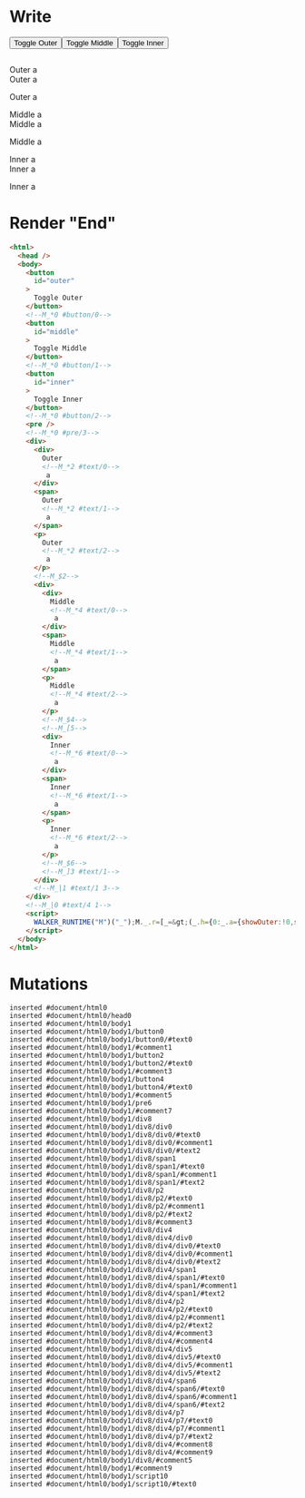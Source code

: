 # Write
  <button id=outer>Toggle Outer</button><!--M_*0 #button/0--><button id=middle>Toggle Middle</button><!--M_*0 #button/1--><button id=inner>Toggle Inner</button><!--M_*0 #button/2--><pre></pre><!--M_*0 #pre/3--><div><div>Outer<!--M_*2 #text/0--> a</div><span>Outer<!--M_*2 #text/1--> a</span><p>Outer<!--M_*2 #text/2--> a</p><!--M_$2--><div><div>Middle<!--M_*4 #text/0--> a</div><span>Middle<!--M_*4 #text/1--> a</span><p>Middle<!--M_*4 #text/2--> a</p><!--M_$4--><!--M_[5--><div>Inner<!--M_*6 #text/0--> a</div><span>Inner<!--M_*6 #text/1--> a</span><p>Inner<!--M_*6 #text/2--> a</p><!--M_$6--><!--M_]3 #text/1--></div><!--M_|1 #text/1 3--></div><!--M_|0 #text/4 1--><script>WALKER_RUNTIME("M")("_");M._.r=[_=>(_.h={0:_.a={showOuter:!0,showMiddle:!0,showInner:!0,"#text/4(":_._["__tests__/template.marko_1_renderer"],"#text/4!":_.c={"#childScope/0":_.b={name:"Outer"},"#text/1(":_._["__tests__/template.marko_2_renderer"],"#text/1!":_.f={"#childScope/0":_.d={name:"Middle"},"#text/1(":_._["__tests__/template.marko_3_renderer"],"#text/1!":_.g={"#childScope/0":_.e={name:"Inner"}}}}},1:_.c,2:_.b,3:_.f,4:_.d,5:_.g,6:_.e},_.a.write=_.b.write=_.d.write=_.e.write=_._["__tests__/template.marko_0/write"](_.a),_.c._=_.a,_.f._=_.c,_.h),2,"__tests__/tags/child.marko_0_name_write",4,"__tests__/tags/child.marko_0_name_write",6,"__tests__/tags/child.marko_0_name_write",3,"__tests__/template.marko_2_showInner/subscriber",0,"__tests__/template.marko_0_showInner",0,"__tests__/template.marko_0_showMiddle",0,"__tests__/template.marko_0_showOuter",0];M._.w()</script>


# Render "End"
```html
<html>
  <head />
  <body>
    <button
      id="outer"
    >
      Toggle Outer
    </button>
    <!--M_*0 #button/0-->
    <button
      id="middle"
    >
      Toggle Middle
    </button>
    <!--M_*0 #button/1-->
    <button
      id="inner"
    >
      Toggle Inner
    </button>
    <!--M_*0 #button/2-->
    <pre />
    <!--M_*0 #pre/3-->
    <div>
      <div>
        Outer
        <!--M_*2 #text/0-->
         a
      </div>
      <span>
        Outer
        <!--M_*2 #text/1-->
         a
      </span>
      <p>
        Outer
        <!--M_*2 #text/2-->
         a
      </p>
      <!--M_$2-->
      <div>
        <div>
          Middle
          <!--M_*4 #text/0-->
           a
        </div>
        <span>
          Middle
          <!--M_*4 #text/1-->
           a
        </span>
        <p>
          Middle
          <!--M_*4 #text/2-->
           a
        </p>
        <!--M_$4-->
        <!--M_[5-->
        <div>
          Inner
          <!--M_*6 #text/0-->
           a
        </div>
        <span>
          Inner
          <!--M_*6 #text/1-->
           a
        </span>
        <p>
          Inner
          <!--M_*6 #text/2-->
           a
        </p>
        <!--M_$6-->
        <!--M_]3 #text/1-->
      </div>
      <!--M_|1 #text/1 3-->
    </div>
    <!--M_|0 #text/4 1-->
    <script>
      WALKER_RUNTIME("M")("_");M._.r=[_=&gt;(_.h={0:_.a={showOuter:!0,showMiddle:!0,showInner:!0,"#text/4(":_._["__tests__/template.marko_1_renderer"],"#text/4!":_.c={"#childScope/0":_.b={name:"Outer"},"#text/1(":_._["__tests__/template.marko_2_renderer"],"#text/1!":_.f={"#childScope/0":_.d={name:"Middle"},"#text/1(":_._["__tests__/template.marko_3_renderer"],"#text/1!":_.g={"#childScope/0":_.e={name:"Inner"}}}}},1:_.c,2:_.b,3:_.f,4:_.d,5:_.g,6:_.e},_.a.write=_.b.write=_.d.write=_.e.write=_._["__tests__/template.marko_0/write"](_.a),_.c._=_.a,_.f._=_.c,_.h),2,"__tests__/tags/child.marko_0_name_write",4,"__tests__/tags/child.marko_0_name_write",6,"__tests__/tags/child.marko_0_name_write",3,"__tests__/template.marko_2_showInner/subscriber",0,"__tests__/template.marko_0_showInner",0,"__tests__/template.marko_0_showMiddle",0,"__tests__/template.marko_0_showOuter",0];M._.w()
    </script>
  </body>
</html>
```

# Mutations
```
inserted #document/html0
inserted #document/html0/head0
inserted #document/html0/body1
inserted #document/html0/body1/button0
inserted #document/html0/body1/button0/#text0
inserted #document/html0/body1/#comment1
inserted #document/html0/body1/button2
inserted #document/html0/body1/button2/#text0
inserted #document/html0/body1/#comment3
inserted #document/html0/body1/button4
inserted #document/html0/body1/button4/#text0
inserted #document/html0/body1/#comment5
inserted #document/html0/body1/pre6
inserted #document/html0/body1/#comment7
inserted #document/html0/body1/div8
inserted #document/html0/body1/div8/div0
inserted #document/html0/body1/div8/div0/#text0
inserted #document/html0/body1/div8/div0/#comment1
inserted #document/html0/body1/div8/div0/#text2
inserted #document/html0/body1/div8/span1
inserted #document/html0/body1/div8/span1/#text0
inserted #document/html0/body1/div8/span1/#comment1
inserted #document/html0/body1/div8/span1/#text2
inserted #document/html0/body1/div8/p2
inserted #document/html0/body1/div8/p2/#text0
inserted #document/html0/body1/div8/p2/#comment1
inserted #document/html0/body1/div8/p2/#text2
inserted #document/html0/body1/div8/#comment3
inserted #document/html0/body1/div8/div4
inserted #document/html0/body1/div8/div4/div0
inserted #document/html0/body1/div8/div4/div0/#text0
inserted #document/html0/body1/div8/div4/div0/#comment1
inserted #document/html0/body1/div8/div4/div0/#text2
inserted #document/html0/body1/div8/div4/span1
inserted #document/html0/body1/div8/div4/span1/#text0
inserted #document/html0/body1/div8/div4/span1/#comment1
inserted #document/html0/body1/div8/div4/span1/#text2
inserted #document/html0/body1/div8/div4/p2
inserted #document/html0/body1/div8/div4/p2/#text0
inserted #document/html0/body1/div8/div4/p2/#comment1
inserted #document/html0/body1/div8/div4/p2/#text2
inserted #document/html0/body1/div8/div4/#comment3
inserted #document/html0/body1/div8/div4/#comment4
inserted #document/html0/body1/div8/div4/div5
inserted #document/html0/body1/div8/div4/div5/#text0
inserted #document/html0/body1/div8/div4/div5/#comment1
inserted #document/html0/body1/div8/div4/div5/#text2
inserted #document/html0/body1/div8/div4/span6
inserted #document/html0/body1/div8/div4/span6/#text0
inserted #document/html0/body1/div8/div4/span6/#comment1
inserted #document/html0/body1/div8/div4/span6/#text2
inserted #document/html0/body1/div8/div4/p7
inserted #document/html0/body1/div8/div4/p7/#text0
inserted #document/html0/body1/div8/div4/p7/#comment1
inserted #document/html0/body1/div8/div4/p7/#text2
inserted #document/html0/body1/div8/div4/#comment8
inserted #document/html0/body1/div8/div4/#comment9
inserted #document/html0/body1/div8/#comment5
inserted #document/html0/body1/#comment9
inserted #document/html0/body1/script10
inserted #document/html0/body1/script10/#text0
```